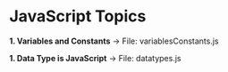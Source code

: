 # JavaScript Topics

**1. Variables and Constants** 
-> File: variablesConstants.js

**1. Data Type is JavaScript** 
-> File: datatypes.js